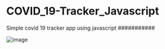 # COVID_19-Tracker_Javascript
Simple covid 19 tracker app using javascript
###########

![image](https://user-images.githubusercontent.com/84529423/164141075-5d499b7d-914f-4f37-9fd8-9f612a8ac51e.png)
